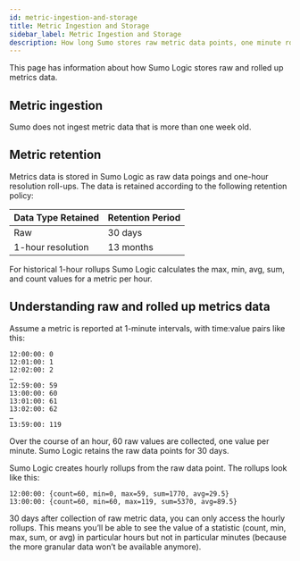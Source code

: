 ```yaml
---
id: metric-ingestion-and-storage
title: Metric Ingestion and Storage
sidebar_label: Metric Ingestion and Storage
description: How long Sumo stores raw metric data points, one minute roll-ups, and one hour roll-ups.
---
```

This page has information about how Sumo Logic stores raw and rolled up metrics data.

## Metric ingestion

Sumo does not ingest metric data that is more than one week old.


## Metric retention

Metrics data is stored in Sumo Logic as raw data poings and one-hour resolution roll-ups. The data is retained according to the following retention policy:

| Data Type Retained | Retention Period |
|------------------------|----------------------|
| Raw                    | 30 days               |
| 1-hour resolution      | 13 months            |

For historical 1-hour rollups Sumo Logic calculates the max, min, avg, sum, and count values for a metric per hour.

## Understanding raw and rolled up metrics data

Assume a metric is reported at 1-minute intervals, with time:value pairs like this:

```
12:00:00: 0
12:01:00: 1
12:02:00: 2
…
12:59:00: 59
13:00:00: 60
13:01:00: 61
13:02:00: 62
…
13:59:00: 119
```

Over the course of an hour, 60 raw values are collected, one value per minute. Sumo Logic retains the raw data points for 30 days.

Sumo Logic creates hourly rollups from the raw data point. The rollups look like this:

```
12:00:00: {count=60, min=0, max=59, sum=1770, avg=29.5}
13:00:00: {count=60, min=60, max=119, sum=5370, avg=89.5}
```

30 days after collection of raw metric data, you can only access the hourly rollups. This means you’ll be able to see the value of a statistic (count, min, max, sum, or avg) in particular hours but not in particular minutes (because the more granular data won’t be available anymore).
